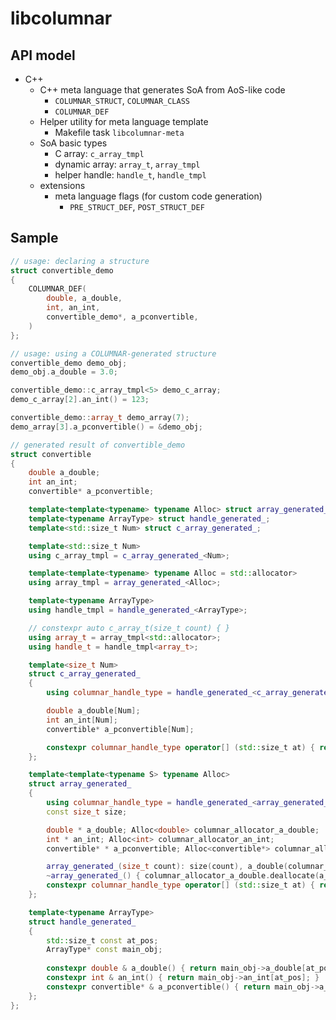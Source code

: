 # libcolumnar

## API model
- C++
    - C++ meta language that generates SoA from AoS-like code
        - `COLUMNAR_STRUCT`, `COLUMNAR_CLASS`
        - `COLUMNAR_DEF`
    - Helper utility for meta language template
        - Makefile task `libcolumnar-meta`
    - SoA basic types
        - C array: `c_array_tmpl`
        - dynamic array: `array_t`, `array_tmpl`
        - helper handle: `handle_t`, `handle_tmpl`
    - extensions
        - meta language flags (for custom code generation)
            - `PRE_STRUCT_DEF`, `POST_STRUCT_DEF`

## Sample
```cpp
// usage: declaring a structure
struct convertible_demo
{
    COLUMNAR_DEF(
        double, a_double,
        int, an_int,
        convertible_demo*, a_pconvertible,
    )
};

// usage: using a COLUMNAR-generated structure
convertible_demo demo_obj;
demo_obj.a_double = 3.0;

convertible_demo::c_array_tmpl<5> demo_c_array;
demo_c_array[2].an_int() = 123;

convertible_demo::array_t demo_array(7);
demo_array[3].a_pconvertible() = &demo_obj;

// generated result of convertible_demo
struct convertible
{
    double a_double;
    int an_int;
    convertible* a_pconvertible;

    template<template<typename> typename Alloc> struct array_generated_;
    template<typename ArrayType> struct handle_generated_;
    template<std::size_t Num> struct c_array_generated_;

    template<std::size_t Num>
    using c_array_tmpl = c_array_generated_<Num>;

    template<template<typename> typename Alloc = std::allocator>
    using array_tmpl = array_generated_<Alloc>;

    template<typename ArrayType>
    using handle_tmpl = handle_generated_<ArrayType>;

    // constexpr auto c_array_t(size_t count) { }
    using array_t = array_tmpl<std::allocator>;
    using handle_t = handle_tmpl<array_t>;

    template<size_t Num>
    struct c_array_generated_
    {
        using columnar_handle_type = handle_generated_<c_array_generated_<Num>>;

        double a_double[Num];
        int an_int[Num];
        convertible* a_pconvertible[Num];

        constexpr columnar_handle_type operator[] (std::size_t at) { return columnar_handle_type{at, (c_array_generated_<Num>*) this}; };
    };

    template<template<typename S> typename Alloc>
    struct array_generated_
    {
        using columnar_handle_type = handle_generated_<array_generated_<Alloc>>;
        const size_t size;

        double * a_double; Alloc<double> columnar_allocator_a_double;
        int * an_int; Alloc<int> columnar_allocator_an_int;
        convertible* * a_pconvertible; Alloc<convertible*> columnar_allocator_a_pconvertible;

        array_generated_(size_t count): size(count), a_double(columnar_allocator_a_double.allocate(count)), an_int(columnar_allocator_an_int.allocate(count)), a_pconvertible(columnar_allocator_a_pconvertible.allocate(count)) {}
        ~array_generated_() { columnar_allocator_a_double.deallocate(a_double, size); columnar_allocator_an_int.deallocate(an_int, size); columnar_allocator_a_pconvertible.deallocate(a_pconvertible, size); }
        constexpr columnar_handle_type operator[] (std::size_t at) { return columnar_handle_type{at, (array_generated_<Alloc>*) this}; };
    };

    template<typename ArrayType>
    struct handle_generated_
    {
        std::size_t const at_pos;
        ArrayType* const main_obj;
        
        constexpr double & a_double() { return main_obj->a_double[at_pos]; }
        constexpr int & an_int() { return main_obj->an_int[at_pos]; }
        constexpr convertible* & a_pconvertible() { return main_obj->a_pconvertible[at_pos]; }
    };
};
```
